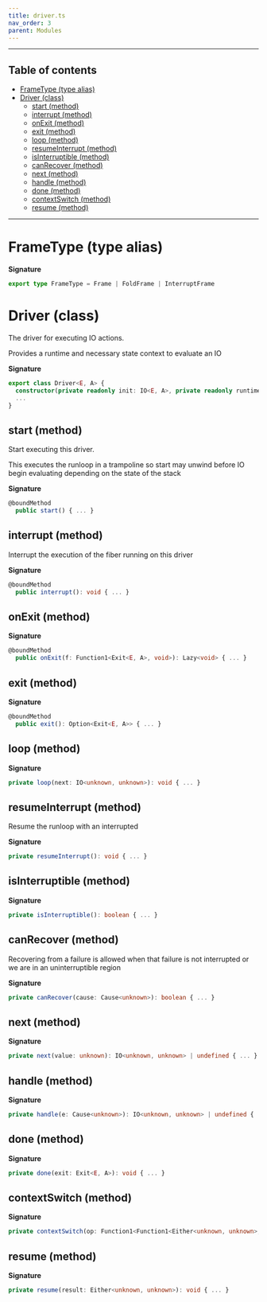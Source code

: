 ```yaml
---
title: driver.ts
nav_order: 3
parent: Modules
---
```


---

<h2 class="text-delta">Table of contents</h2>

- [FrameType (type alias)](#frametype-type-alias)
- [Driver (class)](#driver-class)
  - [start (method)](#start-method)
  - [interrupt (method)](#interrupt-method)
  - [onExit (method)](#onexit-method)
  - [exit (method)](#exit-method)
  - [loop (method)](#loop-method)
  - [resumeInterrupt (method)](#resumeinterrupt-method)
  - [isInterruptible (method)](#isinterruptible-method)
  - [canRecover (method)](#canrecover-method)
  - [next (method)](#next-method)
  - [handle (method)](#handle-method)
  - [done (method)](#done-method)
  - [contextSwitch (method)](#contextswitch-method)
  - [resume (method)](#resume-method)

---

# FrameType (type alias)

**Signature**

```ts
export type FrameType = Frame | FoldFrame | InterruptFrame
```

# Driver (class)

The driver for executing IO actions.

Provides a runtime and necessary state context to evaluate an IO

**Signature**

```ts
export class Driver<E, A> {
  constructor(private readonly init: IO<E, A>, private readonly runtime: Runtime = defaultRuntime) { ... }
  ...
}
```

## start (method)

Start executing this driver.

This executes the runloop in a trampoline so start may unwind before IO begin evaluating depending on the
state of the stack

**Signature**

```ts
@boundMethod
  public start() { ... }
```

## interrupt (method)

Interrupt the execution of the fiber running on this driver

**Signature**

```ts
@boundMethod
  public interrupt(): void { ... }
```

## onExit (method)

**Signature**

```ts
@boundMethod
  public onExit(f: Function1<Exit<E, A>, void>): Lazy<void> { ... }
```

## exit (method)

**Signature**

```ts
@boundMethod
  public exit(): Option<Exit<E, A>> { ... }
```

## loop (method)

**Signature**

```ts
private loop(next: IO<unknown, unknown>): void { ... }
```

## resumeInterrupt (method)

Resume the runloop with an interrupted

**Signature**

```ts
private resumeInterrupt(): void { ... }
```

## isInterruptible (method)

**Signature**

```ts
private isInterruptible(): boolean { ... }
```

## canRecover (method)

Recovering from a failure is allowed when that failure is not interrupted or we are in an uninterruptible region

**Signature**

```ts
private canRecover(cause: Cause<unknown>): boolean { ... }
```

## next (method)

**Signature**

```ts
private next(value: unknown): IO<unknown, unknown> | undefined { ... }
```

## handle (method)

**Signature**

```ts
private handle(e: Cause<unknown>): IO<unknown, unknown> | undefined { ... }
```

## done (method)

**Signature**

```ts
private done(exit: Exit<E, A>): void { ... }
```

## contextSwitch (method)

**Signature**

```ts
private contextSwitch(op: Function1<Function1<Either<unknown, unknown>, void>, Lazy<void>>): void { ... }
```

## resume (method)

**Signature**

```ts
private resume(result: Either<unknown, unknown>): void { ... }
```
